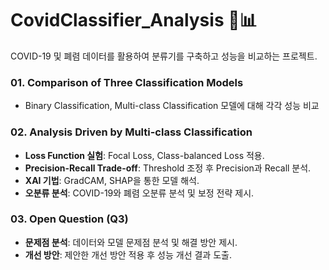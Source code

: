 # CovidClassifier_Analysis 🦠📊
COVID-19 및 폐렴 데이터를 활용하여 분류기를 구축하고 성능을 비교하는 프로젝트.

### 01. **Comparison of Three Classification Models**
- Binary Classification, Multi-class Classification 모델에 대해 각각 성능 비교

### 02. **Analysis Driven by Multi-class Classification**
- **Loss Function 실험**: Focal Loss, Class-balanced Loss 적용.
- **Precision-Recall Trade-off**: Threshold 조정 후 Precision과 Recall 분석.
- **XAI 기법**: GradCAM, SHAP을 통한 모델 해석.
- **오분류 분석**: COVID-19와 폐렴 오분류 분석 및 보정 전략 제시.

### 03. **Open Question (Q3)**
- **문제점 분석**: 데이터와 모델 문제점 분석 및 해결 방안 제시.
- **개선 방안**: 제안한 개선 방안 적용 후 성능 개선 결과 도출.

